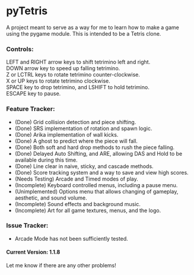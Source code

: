 # pyTetris
A project meant to serve as a way for me to learn how to make a game using the pygame module.
This is intended to be a Tetris clone.

### Controls:
LEFT and RIGHT arrow keys to shift tetrimino left and right.
<br>DOWN arrow key to speed up falling tetrimino.
<br>Z or LCTRL keys to rotate tetrimino counter-clockwise. 
<br>X or UP keys to rotate tetrimino clockwise.
<br>SPACE key to drop tetrimino, and LSHIFT to hold tetrimino.
<br>ESCAPE key to pause.

### Feature Tracker:
- (Done) Grid collision detection and piece shifting.
- (Done) SRS implementation of rotation and spawn logic.
- (Done) Arika implementation of wall kicks.
- (Done) A ghost to predict where the piece will fall.
- (Done) Both soft and hard drop methods to rush the piece falling.
- (Done) Delayed Auto Shifting, and ARE, allowing DAS and Hold to be available during this time.
- (Done) Line clear in naive, sticky, and cascade methods.
- (Done) Score tracking system and a way to save and view high scores.
- (Needs Testing) Arcade and Timed modes of play.
- (Incomplete) Keyboard controlled menus, including a pause menu.
- (Unimplemented) Options menu that allows changing of gameplay, aesthetic, and sound volume.
- (Incomplete) Sound effects and background music.
- (Incomplete) Art for all game textures, menus, and the logo.

### Issue Tracker:
- Arcade Mode has not been sufficiently tested.

#### Current Version: 1.1.8

Let me know if there are any other problems!

